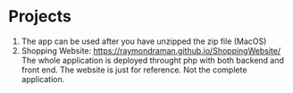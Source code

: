 # Projects

1. The app can be used after you have unzipped the zip file (MacOS)
2. Shopping Website: https://raymondraman.github.io/ShoppingWebsite/
   The whole application is deployed throught php with both backend and front end.
   The website is just for reference. Not the complete application. 

